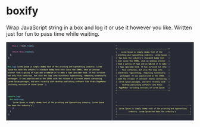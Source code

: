 # boxify
Wrap JavaScript string in a box and log it or use it however you like. Written just for fun to pass time while waiting.

![Screenshot](https://github.com/MatiasHiltunen/boxify/blob/main/boxifyjs.PNG)
